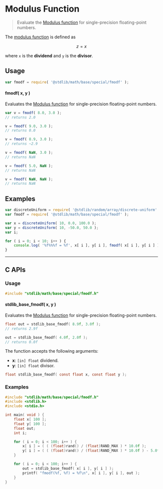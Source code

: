 <!--

@license Apache-2.0

Copyright (c) 2024 The Stdlib Authors.

Licensed under the Apache License, Version 2.0 (the "License");
you may not use this file except in compliance with the License.
You may obtain a copy of the License at

   http://www.apache.org/licenses/LICENSE-2.0

Unless required by applicable law or agreed to in writing, software
distributed under the License is distributed on an "AS IS" BASIS,
WITHOUT WARRANTIES OR CONDITIONS OF ANY KIND, either express or implied.
See the License for the specific language governing permissions and
limitations under the License.

-->

# Modulus Function

> Evaluate the [Modulus function][modulus-function] for single-precision floating-point numbers.

<section class="intro">

The [modulus function][modulus-function] is defined as

<!-- <equation class="equation" label="eq:modulus_function" align="center" raw="z = x%y" alt="Modulus function"> -->

```math
z = x%y
```

<!-- </equation> -->

where `x` is the **dividend** and `y` is the **divisor**.

</section>

<!-- /.intro -->

<section class="usage">

## Usage

```javascript
var fmodf = require( '@stdlib/math/base/special/fmodf' );
```

#### fmodf( x, y )

Evaluates the [Modulus function][modulus-function] for single-precision floating-point numbers.

```javascript
var v = fmodf( 8.0, 3.0 );
// returns 2.0

v = fmodf( 9.0, 3.0 );
// returns 0.0

v = fmodf( 8.9, 3.0 );
// returns ~2.9

v = fmodf( NaN, 3.0 );
// returns NaN

v = fmodf( 5.0, NaN );
// returns NaN

v = fmodf( NaN, NaN );
// returns NaN
```

</section>

<!-- /.usage -->

<section class="examples">

## Examples

<!-- eslint no-undef: "error" -->

```javascript
var discreteUniform = require( '@stdlib/random/array/discrete-uniform' );
var fmodf = require( '@stdlib/math/base/special/fmodf' );

var x = discreteUniform( 10, 0.0, 100.0 );
var y = discreteUniform( 10, -50.0, 50.0 );
var i;

for ( i = 0; i < 10; i++ ) {
    console.log( '%f%%%f = %f', x[ i ], y[ i ], fmodf( x[ i ], y[ i ] ) );
}
```

</section>

<!-- /.examples -->

<!-- C interface documentation. -->

* * *

<section class="c">

## C APIs

<!-- Section to include introductory text. Make sure to keep an empty line after the intro `section` element and another before the `/section` close. -->

<section class="intro">

</section>

<!-- /.intro -->

<!-- C usage documentation. -->

<section class="usage">

### Usage

```c
#include "stdlib/math/base/special/fmodf.h"
```

#### stdlib_base_fmodf( x, y )

Evaluates the [Modulus function][modulus-function] for single-precision floating-point numbers.

```c
float out = stdlib_base_fmodf( 8.9f, 3.0f );
// returns 2.9f

out = stdlib_base_fmodf( 4.0f, 2.0f );
// returns 0.0f
```

The function accepts the following arguments:

-   **x**: `[in] float` dividend.
-   **y**: `[in] float` divisor.

```c
float stdlib_base_fmodf( const float x, const float y );
```

</section>

<!-- /.usage -->

<!-- C API usage notes. Make sure to keep an empty line after the `section` element and another before the `/section` close. -->

<section class="notes">

</section>

<!-- /.notes -->

<!-- C API usage examples. -->

<section class="examples">

### Examples

```c
#include "stdlib/math/base/special/fmodf.h"
#include <stdlib.h>
#include <stdio.h>

int main( void ) {
    float x[ 100 ];
    float y[ 100 ];
    float out;
    int i;

    for ( i = 0; i < 100; i++ ) {
        x[ i ] = ( ( (float)rand() / (float)RAND_MAX ) * 10.0f );
        y[ i ] = ( ( (float)rand() / (float)RAND_MAX ) * 10.0f ) - 5.0f;
    }

    for ( i = 0; i < 100; i++ ) {
        out = stdlib_base_fmodf( x[ i ], y[ i ] );
        printf( "fmodf(%f, %f) = %f\n", x[ i ], y[ i ], out );
    }
}
```

</section>

<!-- /.examples -->

</section>

<!-- /.c -->

<!-- Section for related `stdlib` packages. Do not manually edit this section, as it is automatically populated. -->

<section class="related">

</section>

<!-- /.related -->

<!-- Section for all links. Make sure to keep an empty line after the `section` element and another before the `/section` close. -->

<section class="links">

[modulus-function]: https://en.wikipedia.org/wiki/Remainder

<!-- <related-links> -->

<!-- </related-links> -->

</section>

<!-- /.links -->
